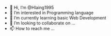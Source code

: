 - 👋 Hi, I’m @Hlaing1995
- 👀 I’m interested in Programming language
- 🌱 I’m currently learning basic Web Development
- 💞️ I’m looking to collaborate on ...
- 📫 How to reach me ...

<!---
Hlaing1995/Hlaing1995 is a ✨ special ✨ repository because its `README.md` (this file) appears on your GitHub profile.
You can click the Preview link to take a look at your changes.
--->
